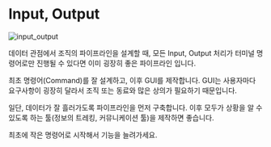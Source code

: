 # Input, Output

![input_output](https://user-images.githubusercontent.com/1149996/48451335-5c80a400-e7ed-11e8-83c1-495c04f4b33f.png)

데이터 관점에서 조직의 파이프라인을 설계할 때,
모든 Input, Output 처리가 터미널 명령어로만 진행될 수 있다면 이미 굉장히 좋은 파이프라인 입니다.

최초 명령어(Command)를 잘 설계하고, 이후 GUI를 제작합니다.
GUI는 사용자마다 요구사항이 굉장히 달라서 조직 또는 동료와 많은 상의가 필요하기 때문입니다.

일단, 데이터가 잘 흘러가도록 파이프라인을 먼저 구축합니다.
이후 모두가 상황을 알 수 있도록 하는 툴(정보의 트레킹, 커뮤니케이션 툴)을 제작하면 좋습니다.

최초에 작은 명령어로 시작해서 기능을 늘려가세요.